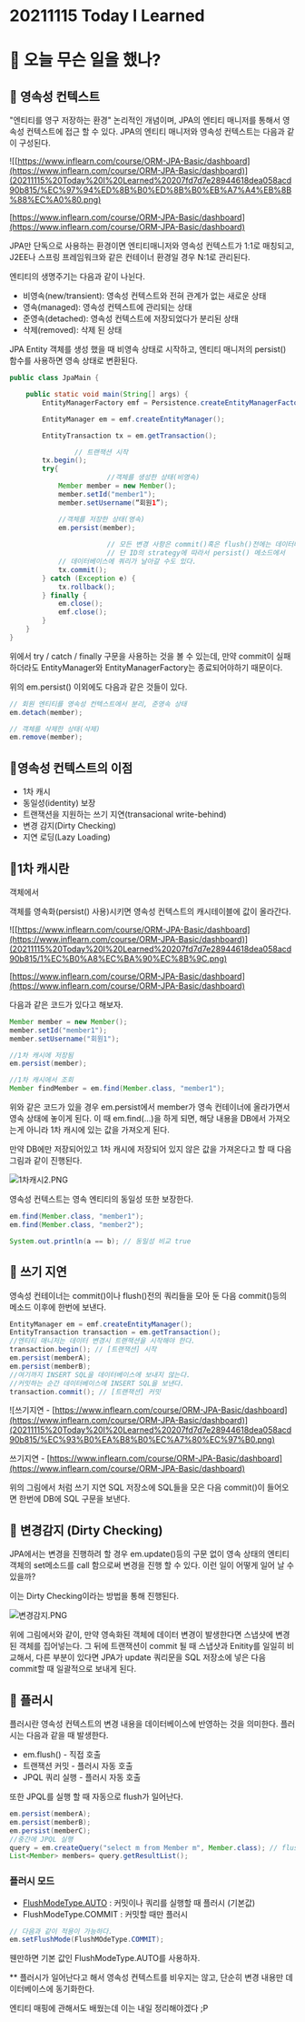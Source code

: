 # 20211115 Today I Learned

# 📖 오늘 무슨 일을 했나?

## 📗 영속성 컨텍스트

 "엔티티를 영구 저장하는 환경" 논리적인 개념이며, JPA의 엔티티 매니저를 통해서 영속성 컨텍스트에 접근 할 수 있다. JPA의 엔티티 매니저와 영속성 컨텍스트는 다음과 같이 구성된다.

![[https://www.inflearn.com/course/ORM-JPA-Basic/dashboard](https://www.inflearn.com/course/ORM-JPA-Basic/dashboard)](20211115%20Today%20I%20Learned%20207fd7d7e28944618dea058acd90b815/%EC%97%94%ED%8B%B0%ED%8B%B0%EB%A7%A4%EB%8B%88%EC%A0%80.png)

[https://www.inflearn.com/course/ORM-JPA-Basic/dashboard](https://www.inflearn.com/course/ORM-JPA-Basic/dashboard)

 JPA만 단독으로 사용하는 환경이면 엔티티매니저와 영속성 컨텍스트가 1:1로 매칭되고, J2EE나 스프링 프레임워크와 같은 컨테이너 환경일 경우 N:1로 관리된다.

엔티티의 생명주기는 다음과 같이 나뉜다.

- 비영속(new/transient): 영속성 컨텍스트와 전혀 관계가 없는 새로운 상태
- 영속(managed): 영속성 컨텍스트에 관리되는 상태
- 준영속(detached): 영속성 컨텍스트에 저장되었다가 분리된 상태
- 삭제(removed): 삭제 된 상태

 JPA Entity 객체를 생성 했을 때 비영속 상태로 시작하고, 엔티티 매니저의 persist() 함수를 사용하면 영속 상태로 변환된다.

```java
public class JpaMain {

    public static void main(String[] args) {
        EntityManagerFactory emf = Persistence.createEntityManagerFactory("hello");

        EntityManager em = emf.createEntityManager();

        EntityTransaction tx = em.getTransaction();

				// 트랜잭션 시작
        tx.begin();
        try{
						//객체를 생성한 상태(비영속)
            Member member = new Member();
            member.setId("member1");
            member.setUsername(“회원1”);

            //객체를 저장한 상태(영속)
            em.persist(member);
            
						// 모든 변경 사항은 commit()혹은 flush()전에는 데이터베이스에 반영되지 않는다.
						// 단 ID의 strategy에 따라서 persist() 메소드에서
            // 데이터베이스에 쿼리가 날아갈 수도 있다.
            tx.commit();
        } catch (Exception e) {
            tx.rollback();
        } finally {
            em.close();
            emf.close();
        }
    }
}
```

 위에서 try / catch / finally 구문을 사용하는 것을 볼 수 있는데, 만약 commit이 실패하더라도 EntityManager와 EntityManagerFactory는 종료되어야하기 때문이다.

위의 em.persist() 이외에도 다음과 같은 것들이 있다.

```java
// 회원 엔티티를 영속성 컨텍스트에서 분리, 준영속 상태
em.detach(member);

// 객체를 삭제한 상태(삭제)
em.remove(member);
```

## 📗영속성 컨텍스트의 이점

- 1차 캐시
- 동일성(identity) 보장
- 트랜잭션을 지원하는 쓰기 지연(transacional write-behind)
- 변경 감지(Dirty Checking)
- 지연 로딩(Lazy Loading)

## 📙1차 캐시란

객체에서 

 객체를 영속화(persist() 사용)시키면 영속성 컨텍스트의 캐시테이블에 값이 올라간다.

![[https://www.inflearn.com/course/ORM-JPA-Basic/dashboard](https://www.inflearn.com/course/ORM-JPA-Basic/dashboard)](20211115%20Today%20I%20Learned%20207fd7d7e28944618dea058acd90b815/1%EC%B0%A8%EC%BA%90%EC%8B%9C.png)

[https://www.inflearn.com/course/ORM-JPA-Basic/dashboard](https://www.inflearn.com/course/ORM-JPA-Basic/dashboard)

다음과 같은 코드가 있다고 해보자.

```java
Member member = new Member();
member.setId("member1");
member.setUsername("회원1");

//1차 캐시에 저장됨
em.persist(member);

//1차 캐시에서 조회
Member findMember = em.find(Member.class, "member1");
```

 위와 같은 코드가 있을 경우 em.persist에서 member가 영속 컨테이너에 올라가면서 영속 상태에 놓이게 된다. 이 때 em.find(...)을 하게 되면, 해당 내용을 DB에서 가져오는게 아니라 1차 캐시에 있는 값을 가져오게 된다. 

 만약 DB에만 저장되어있고 1차 캐시에 저장되어 있지 않은 값을 가져온다고 할 때 다음 그림과 같이 진행된다.

![1차캐시2.PNG](20211115%20Today%20I%20Learned%20207fd7d7e28944618dea058acd90b815/1%EC%B0%A8%EC%BA%90%EC%8B%9C2.png)

 영속성 컨텍스트는 영속 엔티티의 동일성 또한 보장한다.

```java
em.find(Member.class, "member1");
em.find(Member.class, "member2");

System.out.println(a == b); // 동일성 비교 true
```

## 📙 쓰기 지연

 영속성 컨테이너는 commit()이나 flush()전의 쿼리들을 모아 둔 다음 commit()등의 메소드 이후에 한번에 보낸다.

```java
EntityManager em = emf.createEntityManager();
EntityTransaction transaction = em.getTransaction();
//엔티티 매니저는 데이터 변경시 트랜잭션을 시작해야 한다.
transaction.begin(); // [트랜잭션] 시작
em.persist(memberA);
em.persist(memberB);
//여기까지 INSERT SQL을 데이터베이스에 보내지 않는다.
//커밋하는 순간 데이터베이스에 INSERT SQL을 보낸다.
transaction.commit(); // [트랜잭션] 커밋
```

![쓰기지연 - [https://www.inflearn.com/course/ORM-JPA-Basic/dashboard](https://www.inflearn.com/course/ORM-JPA-Basic/dashboard)](20211115%20Today%20I%20Learned%20207fd7d7e28944618dea058acd90b815/%EC%93%B0%EA%B8%B0%EC%A7%80%EC%97%B0.png)

쓰기지연 - [https://www.inflearn.com/course/ORM-JPA-Basic/dashboard](https://www.inflearn.com/course/ORM-JPA-Basic/dashboard)

 위의 그림에서 처럼 쓰기 지연 SQL 저장소에 SQL들을 모은 다음 commit()이 들어오면 한번에 DB에 SQL 구문을 보낸다.

## 📙 변경감지 (Dirty Checking)

 JPA에서는 변경을 진행하려 할 경우 em.update()등의 구문 없이 영속 상태의 엔티티 객체의 set메소드를 call 함으로써 변경을 진행 할 수 있다. 이런 일이 어떻게 일어 날 수 있을까? 

이는 Dirty Checking이라는 방법을 통해 진행된다. 

![변경감지.PNG](20211115%20Today%20I%20Learned%20207fd7d7e28944618dea058acd90b815/%EB%B3%80%EA%B2%BD%EA%B0%90%EC%A7%80.png)

 위에 그림에서와 같이, 만약 영속화된 객체에 데이터 변경이 발생한다면 스냅샷에 변경된 객체를 집어넣는다. 그 뒤에 트랜잭션이 commit 될 때 스냅샷과 Enitity를 일일히 비교해서, 다른 부분이 있다면 JPA가 update 쿼리문을 SQL 저장소에 넣은 다음 commit할 때 일괄적으로 보내게 된다.

## 📙 플러시

플러시란 영속성 컨텍스트의 변경 내용을 데이터베이스에 반영하는 것을 의미한다. 플러시는 다음과 같을 때 발생한다. 

- em.flush() - 직접 호출
- 트랜잭션 커밋 - 플러시 자동 호출
- JPQL 쿼리 실행 - 플러시 자동 호출

또한 JPQL를 실행 할 때 자동으로 flush가 일어난다.

```java
em.persist(memberA);
em.persist(memberB);
em.persist(memberC);
//중간에 JPQL 실행
query = em.createQuery("select m from Member m", Member.class); // flush 실행!
List<Member> members= query.getResultList();
```

### 플러시 모드

- [FlushModeType.AUTO](http://FlushModeType.AUTO) : 커밋이나 쿼리를 실행할 때 플러시 (기본값)
- FlushModeType.COMMIT : 커밋할 때만 플러시

```java
// 다음과 같이 적용이 가능하다.
em.setFlushMode(FlushMOdeType.COMMIT);
```

웬만하면 기본 값인 FlushModeType.AUTO를 사용하자.

** 플러시가 일어난다고 해서 영속성 컨텍스트를 비우지는 않고, 단순히 변경 내용만 데이터베이스에 동기화한다.

엔티티 매핑에 관해서도 배웠는데 이는 내일 정리해야겠다 ;P
